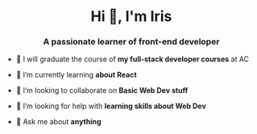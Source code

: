 
<h1 align="center">Hi 👋, I'm Iris</h1>
<h3 align="center">A passionate learner of front-end developer</h3>

- 🔭 I will graduate the course of **my full-stack developer courses** at AC

- 🌱 I’m currently learning **about React**

- 👯 I’m looking to collaborate on **Basic Web Dev stuff**

- 🤝 I’m looking for help with **learning skills about Web Dev**

- 💬 Ask me about **anything**

<p align="left">
</p>

